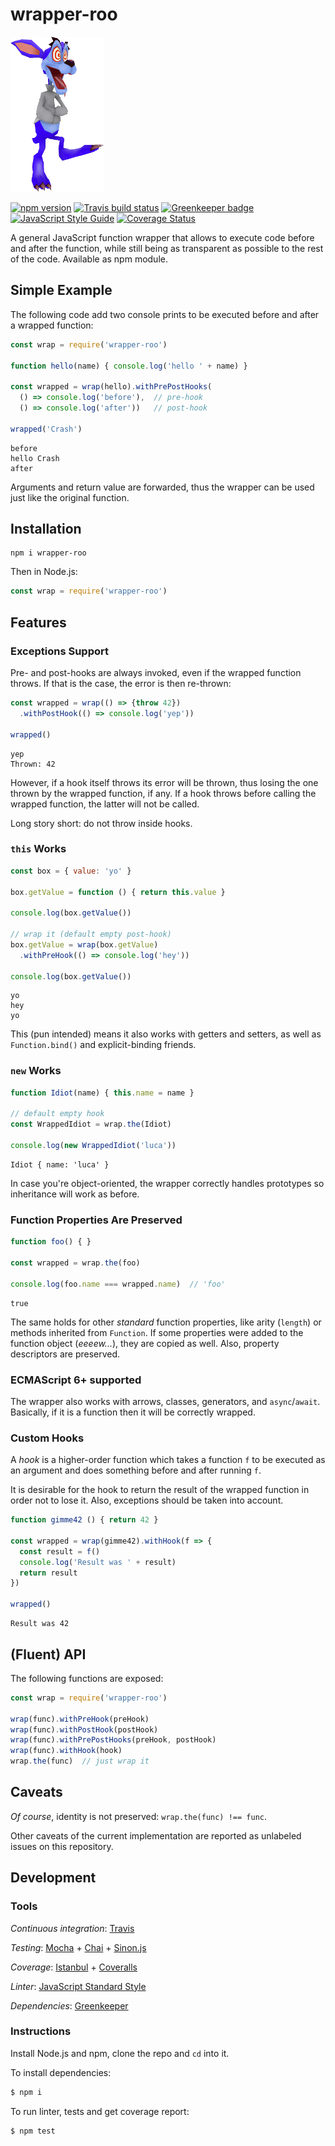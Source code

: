 # wrapper-roo
![Ripper Roo](./ripper-roo.png)

[![npm version](https://badge.fury.io/js/wrapper-roo.svg)](https://badge.fury.io/js/wrapper-roo)
[![Travis build status](https://api.travis-ci.org/LucaFranceschini/wrapper-roo.svg?branch=master)](https://travis-ci.org/LucaFranceschini/wrapper-roo)
[![Greenkeeper badge](https://badges.greenkeeper.io/LucaFranceschini/wrapper-roo.svg)](https://greenkeeper.io/)
[![JavaScript Style Guide](https://img.shields.io/badge/code_style-standard-brightgreen.svg)](https://standardjs.com)
[![Coverage Status](https://coveralls.io/repos/github/LucaFranceschini/wrapper-roo/badge.svg?branch=master)](https://coveralls.io/github/LucaFranceschini/wrapper-roo?branch=master)

A general JavaScript function wrapper that allows to execute code before and after the function, while still being as transparent as possible to the rest of the code.
Available as npm module.

## Simple Example
The following code add two console prints to be executed before and after a wrapped function:
```js
const wrap = require('wrapper-roo')

function hello(name) { console.log('hello ' + name) }

const wrapped = wrap(hello).withPrePostHooks(
  () => console.log('before'),  // pre-hook
  () => console.log('after'))   // post-hook

wrapped('Crash')
```
```
before
hello Crash
after
```
Arguments and return value are forwarded, thus the wrapper can be used just like the original function.

## Installation
```
npm i wrapper-roo
```
Then in Node.js:
```js
const wrap = require('wrapper-roo')
```

## Features
### Exceptions Support
Pre- and post-hooks are always invoked, even if the wrapped function throws.
If that is the case, the error is then re-thrown:
```js
const wrapped = wrap(() => {throw 42})
  .withPostHook(() => console.log('yep'))

wrapped()
```
```
yep
Thrown: 42
```
However, if a hook itself throws its error will be thrown, thus losing the one thrown by the wrapped function, if any.
If a hook throws before calling the wrapped function, the latter will not be called.

Long story short: do not throw inside hooks.

### `this` Works
```js
const box = { value: 'yo' }

box.getValue = function () { return this.value }

console.log(box.getValue())

// wrap it (default empty post-hook)
box.getValue = wrap(box.getValue)
  .withPreHook(() => console.log('hey'))

console.log(box.getValue())
```
```
yo
hey
yo
```
This (pun intended) means it also works with getters and setters, as well as `Function.bind()` and explicit-binding friends.

### `new` Works
```js
function Idiot(name) { this.name = name }

// default empty hook
const WrappedIdiot = wrap.the(Idiot)

console.log(new WrappedIdiot('luca'))
```
```
Idiot { name: 'luca' }
```
In case you're object-oriented, the wrapper correctly handles prototypes so inheritance will work as before.

### Function Properties Are Preserved
```js
function foo() { }

const wrapped = wrap.the(foo)

console.log(foo.name === wrapped.name)  // 'foo'
```
```
true
```
The same holds for other *standard* function properties, like arity (`length`) or methods inherited from `Function`.
If some properties were added to the function object (*eeeew...*), they are copied as well.
Also, property descriptors are preserved.

### ECMAScript 6+ supported
The wrapper also works with arrows, classes, generators, and `async`/`await`.
Basically, if it is a function then it will be correctly wrapped.

### Custom Hooks
A *hook* is a higher-order function which takes a function `f` to be executed as an argument and does something before and after running `f`.

It is desirable for the hook to return the result of the wrapped function in order not to lose it. Also, exceptions should be taken into account.

```js
function gimme42 () { return 42 }

const wrapped = wrap(gimme42).withHook(f => {
  const result = f()
  console.log('Result was ' + result)
  return result
})

wrapped()
```
```
Result was 42
```

## (Fluent) API
The following functions are exposed:
```js
const wrap = require('wrapper-roo')

wrap(func).withPreHook(preHook)
wrap(func).withPostHook(postHook)
wrap(func).withPrePostHooks(preHook, postHook)
wrap(func).withHook(hook)
wrap.the(func)  // just wrap it
```

## Caveats
*Of course*, identity is not preserved: `wrap.the(func) !== func`.

Other caveats of the current implementation are reported as unlabeled issues on this repository.

## Development
### Tools
*Continuous integration*: [Travis](https://travis-ci.org/)

*Testing*: [Mocha](https://mochajs.org/) + [Chai](http://chaijs.com/) + [Sinon.js](http://sinonjs.org/)

*Coverage*: [Istanbul](https://istanbul.js.org/) + [Coveralls](https://coveralls.io/)

*Linter*: [JavaScript Standard Style](https://standardjs.com/)

*Dependencies*: [Greenkeeper](https://greenkeeper.io/)

### Instructions
Install Node.js and npm, clone the repo and `cd` into it.

To install dependencies:
```sh
$ npm i
```

To run linter, tests and get coverage report:
```sh
$ npm test
```
